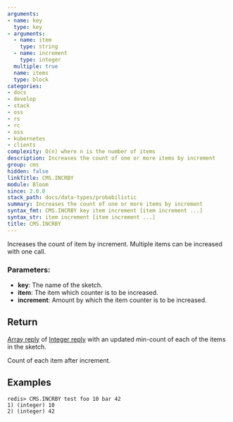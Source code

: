 ```yaml
---
arguments:
- name: key
  type: key
- arguments:
  - name: item
    type: string
  - name: increment
    type: integer
  multiple: true
  name: items
  type: block
categories:
- docs
- develop
- stack
- oss
- rs
- rc
- oss
- kubernetes
- clients
complexity: O(n) where n is the number of items
description: Increases the count of one or more items by increment
group: cms
hidden: false
linkTitle: CMS.INCRBY
module: Bloom
since: 2.0.0
stack_path: docs/data-types/probabilistic
summary: Increases the count of one or more items by increment
syntax_fmt: CMS.INCRBY key item increment [item increment ...]
syntax_str: item increment [item increment ...]
title: CMS.INCRBY
---
```


Increases the count of item by increment. Multiple items can be increased with one call. 

### Parameters:

* **key**: The name of the sketch.
* **item**: The item which counter is to be increased.
* **increment**: Amount by which the item counter is to be increased.

## Return


[Array reply](/docs/reference/protocol-spec#arrays) of [Integer reply](/docs/reference/protocol-spec#integers) with an updated min-count of each of the items in the sketch.

Count of each item after increment.

## Examples

```
redis> CMS.INCRBY test foo 10 bar 42
1) (integer) 10
2) (integer) 42
```
